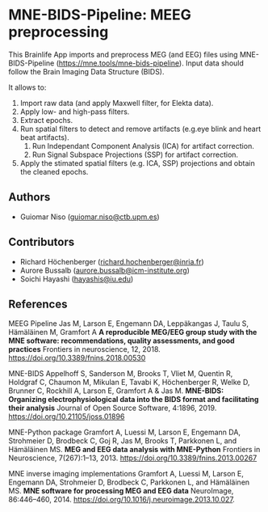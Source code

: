 # MNE-BIDS-Pipeline: MEEG preprocessing

This Brainlife App imports and preprocess MEG (and EEG) files using MNE-BIDS-Pipeline (https://mne.tools/mne-bids-pipeline).
Input data should follow the Brain Imaging Data Structure (BIDS).

It allows to: 

 1) Import raw data (and apply Maxwell filter, for Elekta data). 
 1) Apply low- and high-pass filters. 
 1) Extract epochs. 
 1) Run spatial filters to detect and remove artifacts (e.g.eye blink and heart beat artifacts).
    1. Run Independant Component Analysis (ICA) for artifact correction. 
    1. Run Signal Subspace Projections (SSP) for artifact correction.
 1) Apply the stimated spatial filters (e.g. ICA, SSP) projections and obtain the cleaned epochs. 


## Authors
- Guiomar Niso (guiomar.niso@ctb.upm.es)

## Contributors
- Richard Höchenberger (richard.hochenberger@inria.fr)
- Aurore Bussalb (aurore.bussalb@icm-institute.org)
- Soichi Hayashi (hayashis@iu.edu)

## References

MEEG Pipeline
Jas M, Larson E, Engemann DA, Leppäkangas J, Taulu S, Hämäläinen M, Gramfort A
**A reproducible MEG/EEG group study with the MNE software: recommendations, quality assessments, and good practices**
Frontiers in neuroscience, 12, 2018. https://doi.org/10.3389/fnins.2018.00530

MNE-BIDS
Appelhoff S, Sanderson M, Brooks T, Vliet M, Quentin R, Holdgraf C, Chaumon M, Mikulan E, Tavabi K, Höchenberger R, Welke D, Brunner C, Rockhill A, Larson E, Gramfort A & Jas M. 
**MNE-BIDS: Organizing electrophysiological data into the BIDS format and facilitating their analysis** Journal of Open Source Software, 4:1896, 2019. https://doi.org/10.21105/joss.01896

MNE-Python package
Gramfort A, Luessi M, Larson E, Engemann DA, Strohmeier D, Brodbeck C, Goj R, Jas M, Brooks T, Parkkonen L, and Hämäläinen MS. 
**MEG and EEG data analysis with MNE-Python**
Frontiers in Neuroscience, 7(267):1–13, 2013. https://doi.org/10.3389/fnins.2013.00267

MNE inverse imaging implementations
Gramfort A, Luessi M, Larson E, Engemann DA, Strohmeier D, Brodbeck C, Parkkonen L, and Hämäläinen MS. 
**MNE software for processing MEG and EEG data**
NeuroImage, 86:446–460, 2014. https://doi.org/10.1016/j.neuroimage.2013.10.027.


